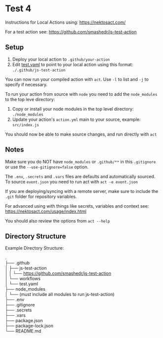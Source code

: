 # Test 4

Instructions for Local Actions using: https://nektosact.com/

For a test action see: https://github.com/smashedr/js-test-action

## Setup

1. Deploy your local action to `.github/your-action`
1. Edit [test.yaml](.github%2Fworkflows%2Ftest.yaml) to point to your local action using this
   format: `./.github/js-test-action`

You can now run your compiled action with `act`. Use `-l` to list and `-j` to specify if necessary.

To run your action from source with `node` you need to add the `node_modules` to the top leve directory:

1. Copy or install your node modules in the top level directory: `./node_modules`
1. Update your action's `action.yml` main to your source, example: `src/index.js`

You should now be able to make source changes, and run directly with `act`

## Notes

Make sure you do NOT have `node_modules` or `.github/**` in this `.gitignore` or use the `--use-gitignore=false` option.

The `.env`, `.secrets` and `.vars` files are defaults and automatically sourced. To source `event.json` you need to run
act with `act -e event.json`

If you are deploying/syncing with a remote server, make sure to include the `.git` folder for repository variables.

For advanced using with things like secrets, variables and context see: https://nektosact.com/usage/index.html

You should also review the options from `act --help`

## Directory Structure

Example Directory Structure:

.  
├── .github  
│ ├── js-test-action  
│ │ └── https://github.com/smashedr/js-test-action  
│ └── workflows  
│ └── test.yaml  
├── node_modules  
│ └── (must include all modules to run js-test-action)  
├── .env  
├── .gitignore  
├── .secrets  
├── .vars  
├── package.json  
├── package-lock.json  
└── README.md  
